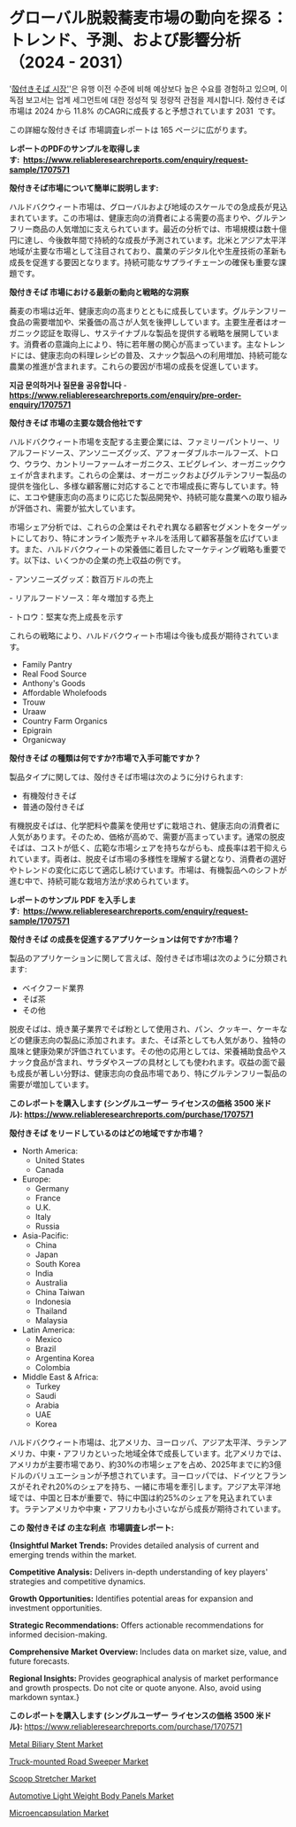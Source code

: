 <p><h1>グローバル脱穀蕎麦市場の動向を探る：トレンド、予測、および影響分析（2024 - 2031）</h1></p><p>'<a href="https://www.reliableresearchreports.com/hulled-buckwheat-r1707571?utm_campaign=110&utm_medium=36&utm_source=Github&utm_content=ia&utm_term=04112024&utm_id=hulled-buckwheat">殻付きそば 시장'</a>'은 유행 이전 수준에 비해 예상보다 높은 수요를 경험하고 있으며, 이 독점 보고서는 업계 세그먼트에 대한 정성적 및 정량적 관점을 제시합니다. 殻付きそば 市場は 2024 から 11.8% のCAGRに成長すると予想されています 2031&nbsp; です。</p>
<p>この詳細な殻付きそば 市場調査レポートは 165 ページに広がります。</p>
<p><strong>レポートのPDFのサンプルを取得します</strong><strong>:&nbsp;&nbsp;<a href="https://www.reliableresearchreports.com/enquiry/request-sample/1707571?utm_campaign=110&utm_medium=36&utm_source=Github&utm_content=ia&utm_term=04112024&utm_id=hulled-buckwheat">https://www.reliableresearchreports.com/enquiry/request-sample/1707571</a></strong></p>
<p><strong>殻付きそば市場について簡単に説明します:</strong></p>
<p><p>ハルドバクウィート市場は、グローバルおよび地域のスケールでの急成長が見込まれています。この市場は、健康志向の消費者による需要の高まりや、グルテンフリー商品の人気増加に支えられています。最近の分析では、市場規模は数十億円に達し、今後数年間で持続的な成長が予測されています。北米とアジア太平洋地域が主要な市場として注目されており、農業のデジタル化や生産技術の革新も成長を促進する要因となります。持続可能なサプライチェーンの確保も重要な課題です。</p></p>
<p><strong>殻付きそば 市場における最新の動向と戦略的な洞察</strong></p>
<p><p>蕎麦の市場は近年、健康志向の高まりとともに成長しています。グルテンフリー食品の需要増加や、栄養価の高さが人気を後押ししています。主要生産者はオーガニック認証を取得し、サステイナブルな製品を提供する戦略を展開しています。消費者の意識向上により、特に若年層の関心が高まっています。主なトレンドには、健康志向の料理レシピの普及、スナック製品への利用増加、持続可能な農業の推進が含まれます。これらの要因が市場の成長を促進しています。</p></p>
<p><strong>지금 문의하거나 질문을 공유합니다</strong><strong>&nbsp;</strong>-<strong><a href="https://www.reliableresearchreports.com/enquiry/pre-order-enquiry/1707571?utm_campaign=110&utm_medium=36&utm_source=Github&utm_content=ia&utm_term=04112024&utm_id=hulled-buckwheat">https://www.reliableresearchreports.com/enquiry/pre-order-enquiry/1707571</a></strong></p>
<p><strong>殻付きそば 市場の主要な競合他社です</strong></p>
<p><p>ハルドバクウィート市場を支配する主要企業には、ファミリーパントリー、リアルフードソース、アンソニーズグッズ、アフォーダブルホールフーズ、トロウ、ウラウ、カントリーファームオーガニクス、エピグレイン、オーガニックウェイが含まれます。これらの企業は、オーガニックおよびグルテンフリー製品の提供を強化し、多様な顧客層に対応することで市場成長に寄与しています。特に、エコや健康志向の高まりに応じた製品開発や、持続可能な農業への取り組みが評価され、需要が拡大しています。</p><p>市場シェア分析では、これらの企業はそれぞれ異なる顧客セグメントをターゲットにしており、特にオンライン販売チャネルを活用して顧客基盤を広げています。また、ハルドバクウィートの栄養価に着目したマーケティング戦略も重要です。以下は、いくつかの企業の売上収益の例です。</p><p>- アンソニーズグッズ：数百万ドルの売上</p><p>- リアルフードソース：年々増加する売上</p><p>- トロウ：堅実な売上成長を示す</p><p>これらの戦略により、ハルドバクウィート市場は今後も成長が期待されています。</p></p>
<p><ul><li>Family Pantry</li><li>Real Food Source</li><li>Anthony's Goods</li><li>Affordable Wholefoods</li><li>Trouw</li><li>Uraaw</li><li>Country Farm Organics</li><li>Epigrain</li><li>Organicway</li></ul></p>
<p><strong>殻付きそば の種類は何ですか?市場で入手可能ですか？</strong></p>
<p>製品タイプに関しては、殻付きそば市場は次のように分けられます:</p>
<p><ul><li>有機殻付きそば</li><li>普通の殻付きそば</li></ul></p>
<p><p>有機脱皮そばは、化学肥料や農薬を使用せずに栽培され、健康志向の消費者に人気があります。そのため、価格が高めで、需要が高まっています。通常の脱皮そばは、コストが低く、広範な市場シェアを持ちながらも、成長率は若干抑えられています。両者は、脱皮そば市場の多様性を理解する鍵となり、消費者の選好やトレンドの変化に応じて適応し続けています。市場は、有機製品へのシフトが進む中で、持続可能な栽培方法が求められています。</p></p>
<p><strong>レポートのサンプル PDF を入手します:&nbsp;</strong><strong>&nbsp;<a href="https://www.reliableresearchreports.com/enquiry/request-sample/1707571?utm_campaign=110&utm_medium=36&utm_source=Github&utm_content=ia&utm_term=04112024&utm_id=hulled-buckwheat">https://www.reliableresearchreports.com/enquiry/request-sample/1707571</a></strong></p>
<p><strong>殻付きそば の成長を促進するアプリケーションは何ですか?市場？</strong></p>
<p>製品のアプリケーションに関して言えば、殻付きそば市場は次のように分類されます:</p>
<p><ul><li>ベイクフード業界</li><li>そば茶</li><li>その他</li></ul></p>
<p><p>脱皮そばは、焼き菓子業界でそば粉として使用され、パン、クッキー、ケーキなどの健康志向の製品に添加されます。また、そば茶としても人気があり、独特の風味と健康効果が評価されています。その他の応用としては、栄養補助食品やスナック食品が含まれ、サラダやスープの具材としても使われます。収益の面で最も成長が著しい分野は、健康志向の食品市場であり、特にグルテンフリー製品の需要が増加しています。</p></p>
<p><strong>このレポートを購入します (シングルユーザー ライセンスの価格 3500 米ドル):</strong><strong>&nbsp;<a href="https://www.reliableresearchreports.com/purchase/1707571?utm_campaign=110&utm_medium=36&utm_source=Github&utm_content=ia&utm_term=04112024&utm_id=hulled-buckwheat">https://www.reliableresearchreports.com/purchase/1707571</a></strong></p>
<p><strong>殻付きそば をリードしているのはどの地域ですか市場？</strong></p>
<p><ul>
    <li>
        North America:
        <ul>
            <li>United States</li>
            <li>Canada</li>
        </ul>
    </li>
    <li>
        Europe:
        <ul>
            <li>Germany</li>
            <li>France</li>
            <li>U.K.</li>
            <li>Italy</li>
            <li>Russia</li>
        </ul>
    </li>
    <li>
        Asia-Pacific:
        <ul>
            <li>China</li>
            <li>Japan</li>
            <li>South Korea</li>
            <li>India</li>
            <li>Australia</li>
            <li>China Taiwan</li>
            <li>Indonesia</li>
            <li>Thailand</li>
            <li>Malaysia</li>
        </ul>
    </li>
    <li>
        Latin America:
        <ul>
            <li>Mexico</li>
            <li>Brazil</li>
            <li>Argentina Korea</li>
            <li>Colombia</li>
        </ul>
    </li>
    <li>
        Middle East & Africa:
        <ul>
            <li>Turkey</li>
            <li>Saudi</li>
            <li>Arabia</li>
            <li>UAE</li>
            <li>Korea</li>
        </ul>
    </li>
    </ul></p>
<p><p>ハルドバクウィート市場は、北アメリカ、ヨーロッパ、アジア太平洋、ラテンアメリカ、中東・アフリカといった地域全体で成長しています。北アメリカでは、アメリカが主要市場であり、約30%の市場シェアを占め、2025年までに約3億ドルのバリュエーションが予想されています。ヨーロッパでは、ドイツとフランスがそれぞれ20%のシェアを持ち、一緒に市場を牽引します。アジア太平洋地域では、中国と日本が重要で、特に中国は約25%のシェアを見込まれています。ラテンアメリカや中東・アフリカも小さいながら成長が期待されています。</p></p>
<p><strong>この 殻付きそば の主な利点&nbsp; 市場調査レポート:</strong></p>
<p><strong>{Insightful Market Trends:</strong> Provides detailed analysis of current and emerging trends within the market.</p>
<p><strong>Competitive Analysis:</strong> Delivers in-depth understanding of key players' strategies and competitive dynamics.</p>
<p><strong>Growth Opportunities:</strong> Identifies potential areas for expansion and investment opportunities.</p>
<p><strong>Strategic Recommendations:</strong> Offers actionable recommendations for informed decision-making.</p>
<p><strong>Comprehensive Market Overview: </strong>Includes data on market size, value, and future forecasts.</p>
<p><strong>Regional Insights: </strong>Provides geographical analysis of market performance and growth prospects. Do not cite or quote anyone. Also, avoid using markdown syntax.}</p>
<p><strong>このレポートを購入します (シングルユーザー ライセンスの価格 3500 米ドル):&nbsp;</strong><a href="https://www.reliableresearchreports.com/purchase/1707571?utm_campaign=110&utm_medium=36&utm_source=Github&utm_content=ia&utm_term=04112024&utm_id=hulled-buckwheat">https://www.reliableresearchreports.com/purchase/1707571</a></p>
<p><p><a href="https://issuu.com/reportprime-2/docs/metal-biliary-stent-market-size-203_ae29730b2e6ab9?utm_campaign=110&utm_medium=36&utm_source=Github&utm_content=ia&utm_term=04112024&utm_id=hulled-buckwheat">Metal Biliary Stent Market</a></p><p><a href="https://github.com/RunaHaque64/Market-Research-Report-List-1/blob/main/truck-mounted-road-sweeper-market.md?utm_campaign=110&utm_medium=36&utm_source=Github&utm_content=ia&utm_term=04112024&utm_id=hulled-buckwheat">Truck-mounted Road Sweeper Market</a></p><p><a href="https://issuu.com/reportprime-2/docs/scoop-stretcher-market-size-2030.pp_4164ea3a863979?utm_campaign=110&utm_medium=36&utm_source=Github&utm_content=ia&utm_term=04112024&utm_id=hulled-buckwheat">Scoop Stretcher Market</a></p><p><a href="https://github.com/lambertr3e8v/Market-Research-Report-List-1/blob/main/automotive-light-weight-body-panels-market.md?utm_campaign=110&utm_medium=36&utm_source=Github&utm_content=ia&utm_term=04112024&utm_id=hulled-buckwheat">Automotive Light Weight Body Panels Market</a></p><p><a href="https://issuu.com/reportprime-2/docs/microencapsulation-market-size-2030_3a87ef193d02fe?utm_campaign=110&utm_medium=36&utm_source=Github&utm_content=ia&utm_term=04112024&utm_id=hulled-buckwheat">Microencapsulation Market</a></p></p>
<p>&nbsp;</p>